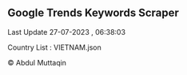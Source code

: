 

## Google Trends Keywords Scraper 
 
Last Update 27-07-2023 , 06:38:03

Country List :
VIETNAM.json



© Abdul Muttaqin 
